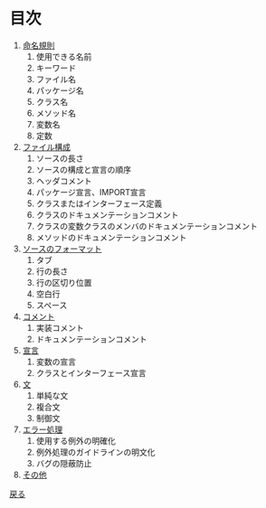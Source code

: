 # 目次
1. [命名規則](1_NAMING_CONVENTION.MD)
   1. 使用できる名前
   1. キーワード
   1. ファイル名
   1. パッケージ名
   1. クラス名
   1. メソッド名
   1. 変数名
   1. 定数
1. [ファイル構成](2_FILE_ORGANIZATION.MD)
   1. ソースの長さ
   1. ソースの構成と宣言の順序
   1. ヘッダコメント
   1. パッケージ宣言、IMPORT宣言
   1. クラスまたはインターフェース定義
   1. クラスのドキュメンテーションコメント
   1. クラスの変数クラスのメンバのドキュメンテーションコメント
   1. メソッドのドキュメンテーションコメント
1. [ソースのフォーマット](3_SOURCE_FORMAT.MD)
   1. タブ
   1. 行の長さ
   1. 行の区切り位置
   1. 空白行
   1. スペース
1. [コメント](4_COMMENT.MD)
   1. 実装コメント
   1. ドキュメンテーションコメント
1. [宣言](5_DECLARATION.MD)
   1. 変数の宣言
   1. クラスとインターフェース宣言
1. [文](6_SENTENCE.MD)
   1. 単純な文
   1. 複合文
   1. 制御文
1. [エラー処理](7_ERROR_HANDLING.MD)
   1. 使用する例外の明確化
   1. 例外処理のガイドラインの明文化
   1. バグの隠蔽防止
1. [その他](8_OTHER.MD)

[戻る](../../README.MD)